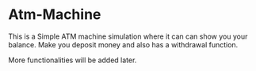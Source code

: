 # Atm-Machine

This is a Simple ATM machine simulation where it can can show you your balance. Make you deposit money and also has a withdrawal function.

More functionalities will be added later.

